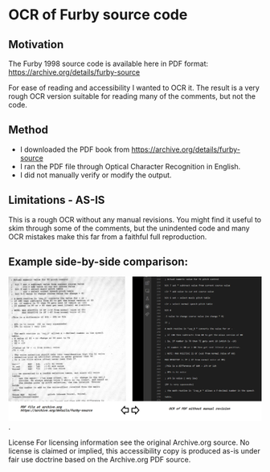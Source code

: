 # OCR of Furby source code

## Motivation
The Furby 1998 source code is available here in PDF format:
https://archive.org/details/furby-source

For ease of reading and accessibility I wanted to OCR it.  The result is a very rough OCR version suitable for reading many of the comments, but not the code.

## Method

* I downloaded the PDF book from https://archive.org/details/furby-source
* I ran the PDF file through Optical Character Recognition in English.
* I did not manually verify or modify the output.

## Limitations - AS-IS

This is a rough OCR without any manual revisions. You might find it useful to skim through some of the comments, but
the unindented code and many OCR mistakes make this far from a faithful full reproduction.


## Example side-by-side comparison:

![ Side by side comparison of PDF and OCR output.](https://github.com/robss2020/OCR-furby-source-code/blob/main/comparison.PNG "Far from perfect") .

License
For licensing information see the original Archive.org source. No license is claimed or implied, this accessibility copy is produced as-is under fair use doctrine based on the Archive.org PDF source.